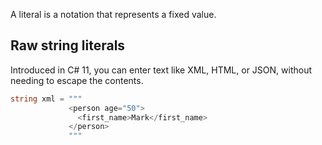A literal is a notation that represents a fixed value.

## Raw string literals
Introduced in C# 11, you can enter text like XML, HTML, or JSON, without needing to escape the contents.

```cs
string xml = """
             <person age="50">
               <first_name>Mark</first_name>
             </person>
             """
```